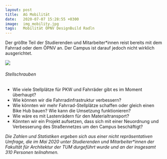 ```yaml
---
layout: post
title:  AG Mobilität
date:   2020-07-07 15:28:55 +0300
image:  img_mobility.jpg
tags:   Mobilität ÖPNV DesignBuild Radln
---
```

Der größte Teil der Studierenden und Mitarbeiter\*innen reist bereits mit dem Fahrrad oder dem ÖPNV
an. Der Campus ist darauf jedoch nicht wirklich ausgerichtet.



![]({{site.baseurl}}/img/diagram_mob.jpg)



###### Stellschrauben

* Wie viele Stellplätze für PKW und Fahrräder gibt es im Moment überhaupt?
* Wie können wir die Fahrradinfrastruktur verbessern?
* Wie könnten wir mehr Fahrrad-Stellplätze schaffen oder gleich einen Bike Hub bauen? Wie kann die
Umsetzung funktionieren?
* Wie wäre es mit Lastenrädern für den Materialtransport?
* Könnten wir ein Projekt aufsetzen, dass sich mit einer Neuordnung und Verbesserung des Straßennetzes
um den Campus beschäftigt?

*Die Zahlen und Statistiken ergeben sich aus einer nicht repräsentativen Umfrage, die im Mai 2020 unter Studierenden und Mitarbeiter\*innen der Fakultät für Architektur der TUM durgeführt wurde und an der insgesamt 310 Personen teilnahmen.*
